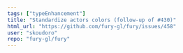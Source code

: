```yaml
---
tags: ["typeEnhancement"]
title: "Standardize actors colors (follow-up of #430)"
html_url: "https://github.com/fury-gl/fury/issues/458"
user: "skoudoro"
repo: "fury-gl/fury"
---
```


